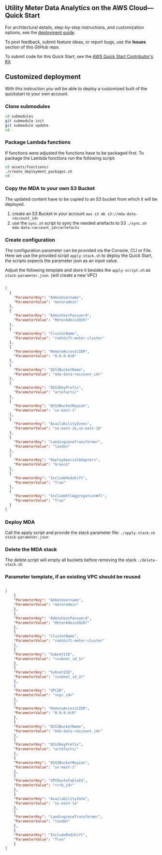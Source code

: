## Utility Meter Data Analytics on the AWS Cloud—Quick Start

For architectural details, step-by-step instructions, and customization options, see the [deployment guide](https://aws-quickstart.github.io/quickstart-aws-utility-meter-data-analytics-platform/).

To post feedback, submit feature ideas, or report bugs, use the **Issues** section of this GitHub repo. 

To submit code for this Quick Start, see the [AWS Quick Start Contributor's Kit](https://aws-quickstart.github.io/).


## Customized deployment

With this instruction you will be able to deploy a customized built of the quickstart to your own account.

### Clone submodules
```bash
cd submodules
git submodule init 
git submodule update
cd -
```

### Package Lambda functions

If functions were adjusted the functions have to be packaged first.
To package the Lambda functions run the following script:

```bash
cd assets/functions/
./create_deployment_packages.sh
cd -
```

### Copy the MDA to your own S3 Bucket

The updated content have to be copied to an S3 bucket from which it will be deployed.

1. create an S3 Bucket in your account
   `aws s3 mb s3://mda-data-<account_id>`
2. use the `sync.sh` script to sync the needed artefacts to S3
   `./sync.sh mda-data-<account_id>/artefacts`

### Create configuration

The configuration parameter can be provided via the Console, CLI or File.
Here we use the provided script `apply-stack.sh` to deploy the Quick Start, the scripts expects the parameter json as an input value.

Adjust the following template and store it besides the `apply-script.sh` as `stack-parameter.json`. (will create a new VPC)

```json

[
  {
    "ParameterKey": "AdminUsername",
    "ParameterValue": "meteradmin"
  },
  {
    "ParameterKey": "AdminUserPassword",
    "ParameterValue": "MeterAdmin2020!"
  },
  {
    "ParameterKey": "ClusterName",
    "ParameterValue": "redshift-meter-cluster"
  },
  {
    "ParameterKey": "RemoteAccessCIDR",
    "ParameterValue": "0.0.0.0/0"
  },
  {
    "ParameterKey": "QSS3BucketName",
    "ParameterValue": "mda-data-<account_id>"
  },
  {
    "ParameterKey": "QSS3KeyPrefix",
    "ParameterValue": "artefacts/"
  },
  {
    "ParameterKey": "QSS3BucketRegion",
    "ParameterValue": "us-east-1"
  },
  {
    "ParameterKey": "AvailabilityZones",
    "ParameterValue": "us-east-1a,us-east-1b"
  },
  {
    "ParameterKey": "LandingzoneTransformer",
    "ParameterValue": "london"
  },
  {
    "ParameterKey": "DeploySpecialAdapters",
    "ParameterValue": "mrasco"
  },
  {
    "ParameterKey": "IncludeRedshift",
    "ParameterValue": "True"
  },
  {
    "ParameterKey": "IncludeEtlAggregationWfl",
    "ParameterValue": "True"
  }
]

```

### Deploy MDA

Call the apply script and provide the stack parameter file:
`./apply-stack.sh stack-parameter.json`

### Delete the MDA stack

The delete script will empty all buckets before removing the stack
`./delete-stack.sh`

### Parameter template, if an existing VPC should be reused
```json

[
    {
    "ParameterKey": "AdminUsername",
    "ParameterValue": "meteradmin"
    },
    {
    "ParameterKey": "AdminUserPassword",
    "ParameterValue": "MeterAdmin2020!"
    },
    {
    "ParameterKey": "ClusterName",
    "ParameterValue": "redshift-meter-cluster"
    },
    {
    "ParameterKey": "Subnet1ID",
    "ParameterValue": "<subnet_id_1>"
    },
    {
    "ParameterKey": "Subnet2ID",
    "ParameterValue": "<subnet_id_2>"
    },
    {
    "ParameterKey": "VPCID",
    "ParameterValue": "<vpc_id>"
    },
    {
    "ParameterKey": "RemoteAccessCIDR",
    "ParameterValue": "0.0.0.0/0"
    },
    {
    "ParameterKey": "QSS3BucketName",
    "ParameterValue": "mda-data-<account_id>"
    },
    {
    "ParameterKey": "QSS3KeyPrefix",
    "ParameterValue": "artefacts/"
    },
    {
    "ParameterKey": "QSS3BucketRegion",
    "ParameterValue": "us-east-1"
    },
    {
    "ParameterKey": "VPCRouteTableId",
    "ParameterValue": "<rtb_id>"
    },
    {
    "ParameterKey": "AvailabilityZone",
    "ParameterValue": "us-east-1a"
    },
    {
    "ParameterKey": "LandingzoneTransformer",
    "ParameterValue": "london"
    },
    {
    "ParameterKey": "IncludeRedshift",
    "ParameterValue": "True"
    }
]
```
